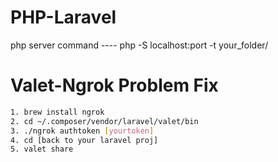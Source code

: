 # PHP-Laravel
php server command ---- php -S localhost:port -t your_folder/

# Valet-Ngrok Problem Fix



```bash
1. brew install ngrok
2. cd ~/.composer/vendor/laravel/valet/bin
3. ./ngrok authtoken [yourtoken]
4. cd [back to your laravel proj]
5. valet share
```

